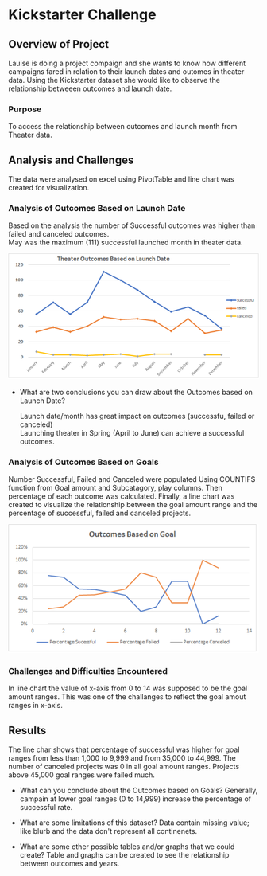 # Kickstarter Challenge 

## Overview of Project
Lauise is doing a project compaign and she wants to know how different campaigns fared in relation to their launch dates and outomes in theater data. 
Using the Kickstarter dataset she would like to observe the relationship betweeen outcomes and launch date. 

### Purpose
To access the relationship between outcomes and launch month from Theater data. 

## Analysis and Challenges
The data were analysed on excel using PivotTable and line chart was created for visualization.  

### Analysis of Outcomes Based on Launch Date 
Based on the analysis the number of Successful outcomes was higher than failed and canceled outcomes.  
May was the maximum (111) successful launched month in theater data. 

![](Theater_Outcomes_vs_Launch.png)

- What are two conclusions you can draw about the Outcomes based on Launch Date?

  Launch date/month has great impact on outcomes (successfu, failed or canceled)   
  Launching theater in Spring (April to June) can achieve a successful outcomes. 


### Analysis of Outcomes Based on Goals
Number Successful, Failed and Canceled were populated Using COUNTIFS function from Goal amount and Subcatagory, play columns. Then percentage of each outcome was
calculated. Finally, a line chart was created to visualize the relationship between the goal amount range and the percentage of successful, failed and canceled projects. 

![](Outcomes_vs_Goals.png)

### Challenges and Difficulties Encountered
In line chart the value of x-axis from 0 to 14 was supposed to be the goal amount ranges. This was one of the challanges to reflect the goal amout ranges in x-axis. 

## Results

The line char shows that percentage of successful was higher for goal ranges from less than 1,000 to 9,999 and from 35,000 to 44,999. 
The number of canceled projects was 0 in all goal amount ranges. Projects above 45,000 goal ranges were failed much. 

- What can you conclude about the Outcomes based on Goals?
Generally, campain at lower goal ranges (0 to 14,999) increase the percentage of successful rate.   

- What are some limitations of this dataset?
Data contain missing value; like blurb and the data don't represent all continenets. 
- What are some other possible tables and/or graphs that we could create?
Table and graphs can be created to see the relationship between outcomes and years. 

